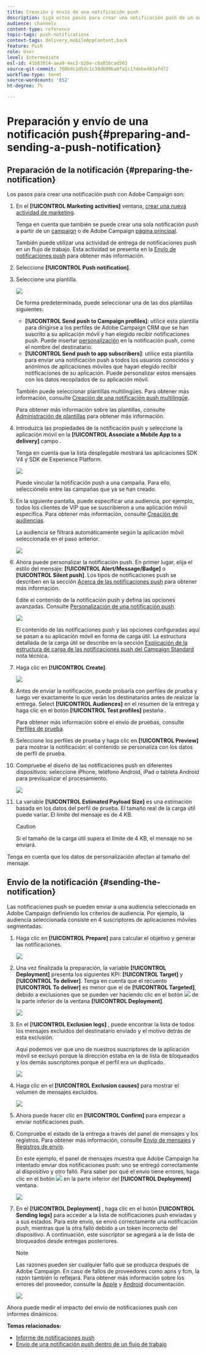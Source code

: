 ```yaml
---
title: Creación y envío de una notificación push
description: Siga estos pasos para crear una notificación push de un solo envío en Adobe Campaign.
audience: channels
content-type: reference
topic-tags: push-notifications
context-tags: delivery,mobileAppContent,back
feature: Push
role: User
level: Intermediate
exl-id: 41b83014-aea9-4ec2-b20e-c0a05bcad503
source-git-commit: 708bdc1d5dc1c30d609ba0fa1c17debe403afd72
workflow-type: tm+mt
source-wordcount: '852'
ht-degree: 7%

---
```


# Preparación y envío de una notificación push{#preparing-and-sending-a-push-notification}

## Preparación de la notificación {#preparing-the-notification}

Los pasos para crear una notificación push con Adobe Campaign son:

1. En el **[!UICONTROL Marketing activities]** ventana, [crear una nueva actividad de marketing](../../start/using/marketing-activities.md#creating-a-marketing-activity).

   Tenga en cuenta que también se puede crear una sola notificación push a partir de un [campaign](../../start/using/marketing-activities.md#creating-a-marketing-activity) o de Adobe Campaign [página principal](../../start/using/interface-description.md#home-page).

   También puede utilizar una actividad de entrega de notificaciones push en un flujo de trabajo. Esta actividad se presenta en la [Envío de notificaciones push](../../automating/using/push-notification-delivery.md) para obtener más información.

1. Seleccione **[!UICONTROL Push notification]**.
1. Seleccione una plantilla.

   ![](assets/push_notif_type.png)

   De forma predeterminada, puede seleccionar una de las dos plantillas siguientes:

   * **[!UICONTROL Send push to Campaign profiles]**: utilice esta plantilla para dirigirse a los perfiles de Adobe Campaign CRM que se han suscrito a su aplicación móvil y han elegido recibir notificaciones push. Puede insertar [personalización](../../designing/using/personalization.md#inserting-a-personalization-field) en la notificación push, como el nombre del destinatario.
   * **[!UICONTROL Send push to app subscribers]**: utilice esta plantilla para enviar una notificación push a todos los usuarios conocidos y anónimos de aplicaciones móviles que hayan elegido recibir notificaciones de su aplicación. Puede personalizar estos mensajes con los datos recopilados de su aplicación móvil.

   También puede seleccionar plantillas multilingües. Para obtener más información, consulte [Creación de una notificación push multilingüe](../../channels/using/creating-a-multilingual-push-notification.md).

   Para obtener más información sobre las plantillas, consulte [Administración de plantillas](../../start/using/marketing-activity-templates.md) para obtener más información.

1. Introduzca las propiedades de la notificación push y seleccione la aplicación móvil en la **[!UICONTROL Associate a Mobile App to a delivery]** campo .

   Tenga en cuenta que la lista desplegable mostrará las aplicaciones SDK V4 y SDK de Experience Platform.

   ![](assets/push_notif_properties.png)

   Puede vincular la notificación push a una campaña. Para ello, selecciónelo entre las campañas que ya se han creado.

1. En la siguiente pantalla, puede especificar una audiencia, por ejemplo, todos los clientes de VIP que se suscribieron a una aplicación móvil específica. Para obtener más información, consulte [Creación de audiencias](../../audiences/using/creating-audiences.md).

   La audiencia se filtrará automáticamente según la aplicación móvil seleccionada en el paso anterior.

   ![](assets/push_notif_audience.png)

1. Ahora puede personalizar la notificación push. En primer lugar, elija el estilo del mensaje: **[!UICONTROL Alert/Message/Badge]** o **[!UICONTROL Silent push]**. Los tipos de notificaciones push se describen en la sección [Acerca de las notificaciones push](../../channels/using/about-push-notifications.md) para obtener más información.

   Edite el contenido de la notificación push y defina las opciones avanzadas. Consulte [Personalización de una notificación push](../../channels/using/customizing-a-push-notification.md).

   ![](assets/push_notif_content.png)

   El contenido de las notificaciones push y las opciones configuradas aquí se pasan a su aplicación móvil en forma de carga útil. La estructura detallada de la carga útil se describe en la sección [Explicación de la estructura de carga de las notificaciones push del Campaign Standard](../../administration/using/push-payload.md) nota técnica.

1. Haga clic en **[!UICONTROL Create]**.

   ![](assets/push_notif_content_2.png)

1. Antes de enviar la notificación, puede probarla con perfiles de prueba y luego ver exactamente lo que verán los destinatarios antes de realizar la entrega. Select **[!UICONTROL Audiences]** en el resumen de la entrega y haga clic en el botón **[!UICONTROL Test profiles]** pestaña .

   Para obtener más información sobre el envío de pruebas, consulte [Perfiles de prueba](../../sending/using/sending-proofs.md).

1. Seleccione los perfiles de prueba y haga clic en **[!UICONTROL Preview]** para mostrar la notificación: el contenido se personaliza con los datos de perfil de prueba.
1. Compruebe el diseño de las notificaciones push en diferentes dispositivos: seleccione iPhone, teléfono Android, iPad o tableta Android para previsualizar el procesamiento.

   ![](assets/push_notif_preview.png)

1. La variable **[!UICONTROL Estimated Payload Size]** es una estimación basada en los datos del perfil de prueba. El tamaño real de la carga útil puede variar. El límite del mensaje es de 4 KB.

   >[!CAUTION]
   >
   >Si el tamaño de la carga útil supera el límite de 4 KB, el mensaje no se enviará.

Tenga en cuenta que los datos de personalización afectan al tamaño del mensaje.

## Envío de la notificación {#sending-the-notification}

Las notificaciones push se pueden enviar a una audiencia seleccionada en Adobe Campaign definiendo los criterios de audiencia. Por ejemplo, la audiencia seleccionada consiste en 4 suscriptores de aplicaciones móviles segmentadas.

1. Haga clic en **[!UICONTROL Prepare]** para calcular el objetivo y generar las notificaciones.

   ![](assets/push_send_1.png)

1. Una vez finalizada la preparación, la variable **[!UICONTROL Deployment]** presenta los siguientes KPI: **[!UICONTROL Target]** y **[!UICONTROL To deliver]**. Tenga en cuenta que el recuento **[!UICONTROL To deliver]** es menor que el de **[!UICONTROL Targeted]**, debido a exclusiones que se pueden ver haciendo clic en el botón ![](assets/lp_link_properties.png) de la parte inferior de la ventana **[!UICONTROL Deployment]**.

   ![](assets/push_send_2.png)

1. En el **[!UICONTROL Exclusion logs]** , puede encontrar la lista de todos los mensajes excluidos del destinatario enviado y el motivo detrás de esta exclusión.

   Aquí podemos ver que uno de nuestros suscriptores de la aplicación móvil se excluyó porque la dirección estaba en la  de lista de bloqueados y los demás suscriptores porque el perfil era un duplicado.

   ![](assets/push_send_5.png)

1. Haga clic en el **[!UICONTROL Exclusion causes]** para mostrar el volumen de mensajes excluidos.

   ![](assets/push_send_7.png)

1. Ahora puede hacer clic en **[!UICONTROL Confirm]** para empezar a enviar notificaciones push.
1. Compruebe el estado de la entrega a través del panel de mensajes y los registros. Para obtener más información, consulte [Envío de mensajes](../../sending/using/confirming-the-send.md) y [Registros de envío](../../sending/using/monitoring-a-delivery.md#delivery-logs).

   En este ejemplo, el panel de mensajes muestra que Adobe Campaign ha intentado enviar dos notificaciones push: uno se entregó correctamente al dispositivo y otro falló. Para saber por qué el envío tiene errores, haga clic en el botón ![](assets/lp_link_properties.png) en la parte inferior del **[!UICONTROL Deployment]** ventana.

   ![](assets/push_send_4.png)

1. En el **[!UICONTROL Deployment]** , haga clic en el botón **[!UICONTROL Sending logs]** para acceder a la lista de notificaciones push enviadas y a sus estados. Para este envío, se envió correctamente una notificación push, mientras que la otra falló debido a un token incorrecto del dispositivo. A continuación, este suscriptor se agregará a la  de lista de bloqueados desde entregas posteriores.

   >[!NOTE]
   >
   >Las razones pueden ser cualquier fallo que se produzca después de Adobe Campaign. En caso de fallos de proveedores como apns y fcm, la razón también lo reflejará. Para obtener más información sobre los errores del proveedor, consulte la [Apple](https://developer.apple.com/library/content/documentation/NetworkingInternet/Conceptual/RemoteNotificationsPG/CommunicatingwithAPNs.html) y [Android](https://firebase.google.com/docs/cloud-messaging/http-server-ref) documentación.

   ![](assets/push_send_6.png)

Ahora puede medir el impacto del envío de notificaciones push con informes dinámicos.

**Temas relacionados:**

* [Informe de notificaciones push](../../reporting/using/push-notification-report.md)
* [Envío de una notificación push dentro de un flujo de trabajo](../../automating/using/push-notification-delivery.md)
